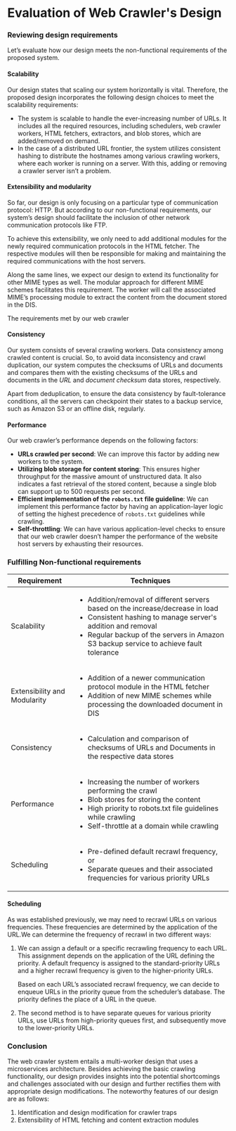 # Evaluation of Web Crawler's Design

### Reviewing design requirements <a href="#reviewing-design-requirements-0" id="reviewing-design-requirements-0"></a>

Let’s evaluate how our design meets the non-functional requirements of the proposed system.

#### Scalability <a href="#scalability-1" id="scalability-1"></a>

Our design states that scaling our system horizontally is vital. Therefore, the proposed design incorporates the following design choices to meet the scalability requirements:

* The system is scalable to handle the ever-increasing number of URLs. It includes all the required resources, including schedulers, web crawler workers, HTML fetchers, extractors, and blob stores, which are added/removed on demand.
* In the case of a distributed URL frontier, the system utilizes consistent hashing to distribute the hostnames among various crawling workers, where each worker is running on a server. With this, adding or removing a crawler server isn’t a problem.

#### Extensibility and modularity <a href="#extensibility-and-modularity-2" id="extensibility-and-modularity-2"></a>

So far, our design is only focusing on a particular type of communication protocol: HTTP. But according to our non-functional requirements, our system’s design should facilitate the inclusion of other network communication protocols like FTP.

To achieve this extensibility, we only need to add additional modules for the newly required communication protocols in the HTML fetcher. The respective modules will then be responsible for making and maintaining the required communications with the host servers.

Along the same lines, we expect our design to extend its functionality for other MIME types as well. The modular approach for different MIME schemes facilitates this requirement. The worker will call the associated MIME’s processing module to extract the content from the document stored in the DIS.

The requirements met by our web crawler

#### Consistency <a href="#consistency-0" id="consistency-0"></a>

Our system consists of several crawling workers. Data consistency among crawled content is crucial. So, to avoid data inconsistency and crawl duplication, our system computes the checksums of URLs and documents and compares them with the existing checksums of the URLs and documents in the _URL_ and _document checksum_ data stores, respectively.

Apart from deduplication, to ensure the data consistency by fault-tolerance conditions, all the servers can checkpoint their states to a backup service, such as Amazon S3 or an offline disk, regularly.

#### Performance <a href="#performance-1" id="performance-1"></a>

Our web crawler’s performance depends on the following factors:

* **URLs crawled per second**: We can improve this factor by adding new workers to the system.
* **Utilizing blob storage for content storing**: This ensures higher throughput for the massive amount of unstructured data. It also indicates a fast retrieval of the stored content, because a single blob can support up to 500 requests per second.
* **Efficient implementation of the `robots.txt` file guideline**: We can implement this performance factor by having an application-layer logic of setting the highest precedence of `robots.txt` guidelines while crawling.
* **Self-throttling**: We can have various application-level checks to ensure that our web crawler doesn’t hamper the performance of the website host servers by exhausting their resources.

### Fulfilling Non-functional requirements

| **Requirement**              | **Techniques**                                                                                                                                                                                                                                                 |
| ---------------------------- | -------------------------------------------------------------------------------------------------------------------------------------------------------------------------------------------------------------------------------------------------------------- |
| Scalability                  | <ul><li>Addition/removal of different servers based on the increase/decrease in load</li><li>Consistent hashing to manage server's addition and removal</li><li>Regular backup of the servers in Amazon S3 backup service to achieve fault tolerance</li></ul> |
| Extensibility and Modularity | <ul><li>Addition of a newer communication protocol module in the HTML fetcher</li><li>Addition of new MIME schemes while processing the downloaded document in DIS</li></ul>                                                                                   |
| Consistency                  | <ul><li>Calculation and comparison of checksums of URLs and Documents in the respective data stores</li></ul>                                                                                                                                                  |
| Performance                  | <ul><li>Increasing the number of workers performing the crawl</li><li>Blob stores for storing the content</li><li>High priority to robots.txt file guidelines while crawling</li><li>Self-throttle at a domain while crawling</li></ul>                        |
| Scheduling                   | <ul><li>Pre-defined default recrawl frequency, or</li><li>Separate queues and their associated frequencies for various priority URLs</li></ul>                                                                                                                 |

#### Scheduling <a href="#scheduling-0" id="scheduling-0"></a>

As was established previously, we may need to recrawl URLs on various frequencies. These frequencies are determined by the application of the URL.We can determine the frequency of recrawl in two different ways:

1.  We can assign a default or a specific recrawling frequency to each URL. This assignment depends on the application of the URL defining the priority. A default frequency is assigned to the standard-priority URLs and a higher recrawl frequency is given to the higher-priority URLs.

    Based on each URL’s associated recrawl frequency, we can decide to enqueue URLs in the priority queue from the scheduler’s database. The priority defines the place of a URL in the queue.
2. The second method is to have separate queues for various priority URLs, use URLs from high-priority queues first, and subsequently move to the lower-priority URLs.

### Conclusion <a href="#conclusion-0" id="conclusion-0"></a>

The web crawler system entails a multi-worker design that uses a microservices architecture. Besides achieving the basic crawling functionality, our design provides insights into the potential shortcomings and challenges associated with our design and further rectifies them with appropriate design modifications. The noteworthy features of our design are as follows:

1. Identification and design modification for crawler traps
2. Extensibility of HTML fetching and content extraction modules
